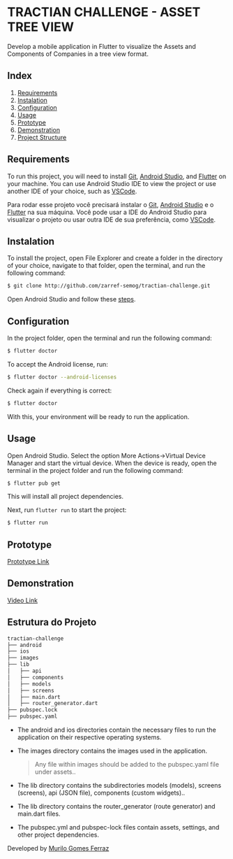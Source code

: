 # TRACTIAN CHALLENGE - ASSET TREE VIEW

Develop a mobile application in Flutter to visualize the Assets and Components of Companies in a tree view format.

## Index

1. [Requirements](#requirements)
2. [Instalation](#instalation)
3. [Configuration](#configuration)
4. [Usage](#usage)
5. [Prototype](#prototype)
6. [Demonstration](#demonstration)
7. [Project Structure](#project-structure)

## Requirements

To run this project, you will need to install [Git](https://git-scm.com/downloads), [Android Studio](https://developer.android.com/studio/install?hl=pt-br), and [Flutter](https://docs.flutter.dev/get-started/install) on your machine. You can use Android Studio IDE to view the project or use another IDE of your choice, such as [VSCode](https://code.visualstudio.com/download).

Para rodar esse projeto você precisará instalar o [Git](https://git-scm.com/downloads), [Android Studio](https://developer.android.com/studio/install?hl=pt-br) e o [Flutter](https://docs.flutter.dev/get-started/install) na sua máquina. Você pode usar a IDE do Android Studio para visualizar o projeto ou usar outra IDE de sua preferência, como [VSCode](https://code.visualstudio.com/download).

## Instalation

To install the project, open File Explorer and create a folder in the directory of your choice, navigate to that folder, open the terminal, and run the following command:

```bash
$ git clone http://github.com/zarref-semog/tractian-challenge.git
```

Open Android Studio and follow these [steps](https://developer.android.com/studio/run/managing-avds?hl=pt-br).

## Configuration

In the project folder, open the terminal and run the following command:
```bash
$ flutter doctor
```

To accept the Android license, run:

```bash
$ flutter doctor --android-licenses
```

Check again if everything is correct:

```bash
$ flutter doctor
```

With this, your environment will be ready to run the application.

## Usage

Open Android Studio. Select the option More Actions->Virtual Device Manager and start the virtual device. When the device is ready, open the terminal in the project folder and run the following command:

```bash
$ flutter pub get
```
This will install all project dependencies.

Next, run ```flutter run``` to start the project:

```bash
$ flutter run
```

## Prototype

[Prototype Link](https://www.figma.com/design/IP50SSLkagXsUNWiZj0PjP/%5BCareers%5D-Flutter-Challenge-v2?node-id=0-1&t=3g9gWmzy26ibYRyT-1)

## Demonstration

[Video Link](https://youtu.be/KDt6Vs-RKYY)

## Estrutura do Projeto

```bash
tractian-challenge
├── android
├── ios
├── images
├── lib
│   ├── api
│   ├── components
│   ├── models
│   ├── screens
│   ├── main.dart
│   ├── router_generator.dart
├── pubspec.lock
├── pubspec.yaml
```

- The android and ios directories contain the necessary files to run the application on their respective operating systems.

- The images directory contains the images used in the application.
  > Any file within images should be added to the pubspec.yaml file under assets..

- The lib directory contains the subdirectories models (models), screens (screens), api (JSON file), components (custom widgets)..

- The lib directory contains the router_generator (route generator) and main.dart files.
  
- The pubspec.yml and pubspec-lock files contain assets, settings, and other project dependencies.

Developed by [Murilo Gomes Ferraz](https://github.com/zarref-semog)
